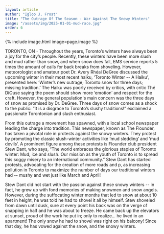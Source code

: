 ```yaml
---
layout: article
author: "Igloo J. Frost"
title: "The Outrage Of The Season - War Against The Snowy Winters"
image: "/assets/img/2025-01-01-mud-race.jpg"
order: 6
---
```


{% include image.html image=page.image %}

TORONTO, ON - Throughout the years, Toronto’s winters have always been a joy for the city’s people. Recently, these winters have been more slush and mud rather than snow, and when snow does fall, EMS service reports 5 times the amount of calls for back breaks from shoveling. However, meteorologist and amateur poet Dr. Avery Rhéal DeGree discussed the upcoming winter in their most recent haiku, ‘Toronto Winter -- A Haiku’, presented here: ‘Winter’s new outrage; Toronto snow for three days; missing tradition.’ The Haiku was poorly received by critics, with critic Thé DiOuse saying the poem should show more ‘emotion’ and respect for the craft. However, the general population's main concern was the three days of snow as promised by Dr. DeGree. Three days of snow comes as a shock to the public: “It is a disgrace to Toronto’s slushy traditions!” exclaimed a passionate Torontonian and slush enthusiast.

From this outrage a movement has spawned, with a local school newspaper leading the charge into tradition. This newspaper, known as The Flounder, has taken a pivotal role in protests against the snowy winters. They protest by promoting the classic slush-winter activities like ‘mud sledding’ and ‘mud devils’. A prominent figure among these protests is Flounder club president Stew Dant, who says, “The world embraces the glorious staples of Toronto winter: Mud, ice and slush. Our mission as the youth of Toronto is to spread this soggy misery to an international community.” Stew Dant has started protests, advocating for the creation of more roads and p, as increasing pollution in Toronto to maximize the number of days our traditional winters had -- mushy and wet just like March and April! 

Stew Dant did not start with the passion against these snowy winters -- in fact, he grew up with fond memories of making snowmen and snow angels. However, during the suffocating winter months that led to snow at about 10 feet in height, he was told he had to shovel it all by himself. Stew shoveled from dawn until dusk, sure at every point his back was on the verge of snapping in half and he was about to freeze. He came back up the elevators at sunset, proud of the work he put in; only to realize… he lived in an apartment! The only snow he had to shovel was right on his balcony! Since that day, he has vowed against the snow, and the snowy winters.